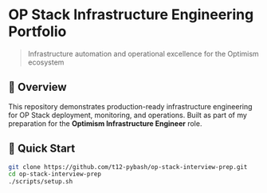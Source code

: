 # OP Stack Infrastructure Engineering Portfolio

> Infrastructure automation and operational excellence for the Optimism ecosystem

## 🎯 Overview
This repository demonstrates production-ready infrastructure engineering for OP Stack deployment, monitoring, and operations. Built as part of my preparation for the **Optimism Infrastructure Engineer** role.

## 🚀 Quick Start
```bash
git clone https://github.com/t12-pybash/op-stack-interview-prep.git
cd op-stack-interview-prep
./scripts/setup.sh
